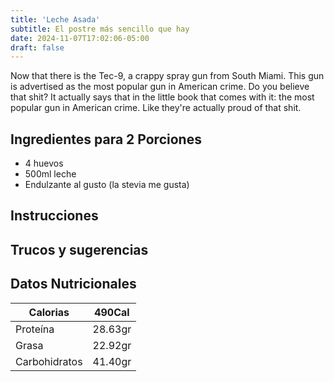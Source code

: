 ```yaml
---
title: 'Leche Asada'
subtitle: El postre más sencillo que hay
date: 2024-11-07T17:02:06-05:00
draft: false
---
```


Now that there is the Tec-9, a crappy spray gun from South Miami. This gun is advertised as the most popular gun in American crime. Do you believe that shit? It actually says that in the little book that comes with it: the most popular gun in American crime. Like they're actually proud of that shit. 

<!--more-->

## Ingredientes para 2 Porciones
- 4 huevos
- 500ml leche
- Endulzante al gusto (la stevia me gusta)

## Instrucciones

## Trucos y sugerencias

## Datos Nutricionales

| Calorias      | 490Cal  |
|---------------|---------|
| Proteína      | 28.63gr |
| Grasa         | 22.92gr |
| Carbohidratos | 41.40gr |
